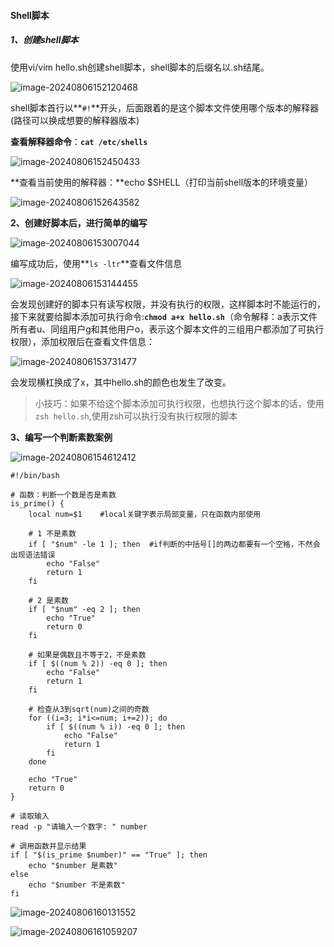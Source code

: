 #### Shell脚本

##### 1、**创建shell脚本**

使用vi/vim hello.sh创建shell脚本，shell脚本的后缀名以.sh结尾。

![image-20240806152120468](https://fwr-typora-img.oss-cn-guangzhou.aliyuncs.com/typroa-img/image-20240806152120468.png)

shell脚本首行以**`#!`**开头，后面跟着的是这个脚本文件使用哪个版本的解释器(路径可以换成想要的解释器版本)

**查看解释器命令**：**`cat /etc/shells`**

![image-20240806152450433](https://fwr-typora-img.oss-cn-guangzhou.aliyuncs.com/typroa-img/image-20240806152450433.png)

**查看当前使用的解释器：**echo $SHELL（打印当前shell版本的环境变量）

![image-20240806152643582](https://fwr-typora-img.oss-cn-guangzhou.aliyuncs.com/typroa-img/image-20240806152643582.png)

**2、创建好脚本后，进行简单的编写**

![image-20240806153007044](https://fwr-typora-img.oss-cn-guangzhou.aliyuncs.com/typroa-img/image-20240806153007044.png)

编写成功后，使用**`ls -ltr`**查看文件信息

![image-20240806153144455](https://fwr-typora-img.oss-cn-guangzhou.aliyuncs.com/typroa-img/image-20240806153144455.png)

会发现创建好的脚本只有读写权限，并没有执行的权限，这样脚本时不能运行的，接下来就要给脚本添加可执行命令:**`chmod a+x hello.sh`**（命令解释：a表示文件所有者u、同组用户g和其他用户o，表示这个脚本文件的三组用户都添加了可执行权限），添加权限后在查看文件信息：

![image-20240806153731477](https://fwr-typora-img.oss-cn-guangzhou.aliyuncs.com/typroa-img/image-20240806153731477.png)

会发现横杠换成了x，其中hello.sh的颜色也发生了改变。

> 小技巧：如果不给这个脚本添加可执行权限，也想执行这个脚本的话，使用`zsh hello.sh`,使用zsh可以执行没有执行权限的脚本

**3、编写一个判断素数案例**

![image-20240806154612412](https://fwr-typora-img.oss-cn-guangzhou.aliyuncs.com/typroa-img/image-20240806154612412.png)

```shell
#!/bin/bash

# 函数：判断一个数是否是素数
is_prime() {
    local num=$1	#local关键字表示局部变量，只在函数内部使用

    # 1 不是素数
    if [ "$num" -le 1 ]; then  #if判断的中括号[]的两边都要有一个空格，不然会出现语法错误
        echo "False"
        return 1
    fi

    # 2 是素数
    if [ "$num" -eq 2 ]; then
        echo "True"
        return 0
    fi

    # 如果是偶数且不等于2，不是素数
    if [ $((num % 2)) -eq 0 ]; then
        echo "False"
        return 1
    fi

    # 检查从3到sqrt(num)之间的奇数
    for ((i=3; i*i<=num; i+=2)); do
        if [ $((num % i)) -eq 0 ]; then
            echo "False"
            return 1
        fi
    done

    echo "True"
    return 0
}

# 读取输入
read -p "请输入一个数字: " number

# 调用函数并显示结果
if [ "$(is_prime $number)" == "True" ]; then
    echo "$number 是素数"
else
    echo "$number 不是素数"
fi

```

![image-20240806160131552](https://fwr-typora-img.oss-cn-guangzhou.aliyuncs.com/typroa-img/image-20240806160131552.png)

![image-20240806161059207](https://fwr-typora-img.oss-cn-guangzhou.aliyuncs.com/typroa-img/image-20240806161059207.png)